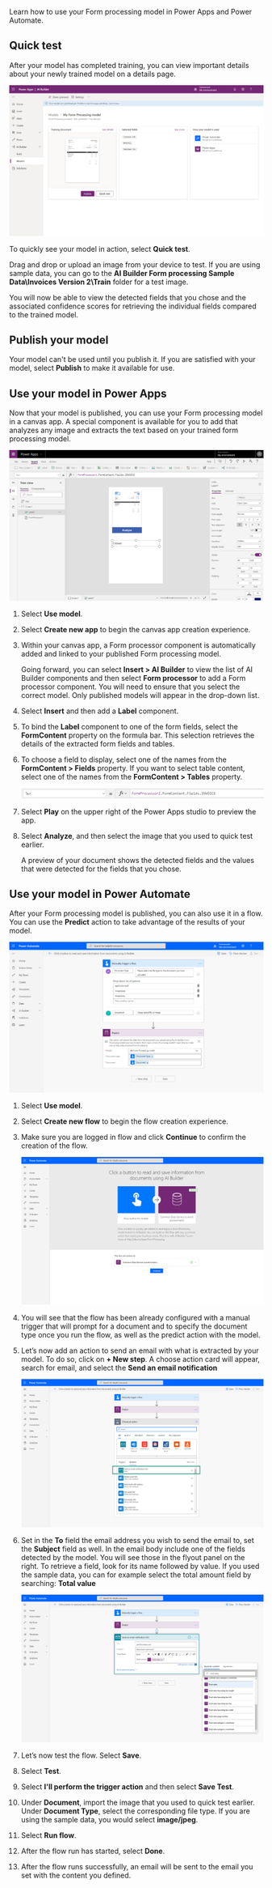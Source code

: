 Learn how to use your Form processing model in Power Apps and Power
Automate.

## Quick test

After your model has completed training, you can view important details
about your newly trained model on a details page.

![Trained model details page](../media/image4.png)

To quickly see your model in action, select **Quick test**.

Drag and drop or upload an image from your device to test. If you are
using sample data, you can go to the **AI Builder Form processing Sample Data\Invoices Version 2\Train** folder for a test image.

You will now be able to view the detected fields that you chose and the
associated confidence scores for retrieving the individual fields
compared to the trained model.

## Publish your model

Your model can't be used until you publish it. If you are satisfied with
your model, select **Publish** to make it available for use.

## Use your model in Power Apps

Now that your model is published, you can use your Form processing model
in a canvas app. A special component is available for you to add that
analyzes any image and extracts the text based on your trained form
processing model.

![Use your model in Power Apps](../media/image5.png)

1.  Select **Use model**.
2.  Select **Create new app** to begin the canvas app creation
    experience.
3.  Within your canvas app, a Form processor component is automatically
    added and linked to your published Form processing model.
    
    Going forward, you can select **Insert > AI Builder** to view the
    list of AI Builder components and then select **Form processor** to
    add a Form processor component. You will need to ensure that you
    select the correct model. Only published models will appear in the
    drop-down list.
4.  Select **Insert** and then add a **Label** component.
5.  To bind the **Label** component to one of the form fields, select
    the **FormContent** property on the formula bar. This selection
    retrieves the details of the extracted form fields and tables.
6.  To choose a field to display, select one of the names from the
    **FormContent > Fields** property. If you want to select table
    content, select one of the names from the **FormContent > Tables**
    property.

    ![Select Fields or Tables property](../media/image6.png)

7.  Select **Play** on the upper right of the Power Apps studio to
    preview the app.
8.  Select **Analyze**, and then select the image that you used to quick test earlier.

    A preview of your document shows the detected fields and the values
    that were detected for the fields that you chose.

## Use your model in Power Automate

After your Form processing model is published, you can also use it in a
flow. You can use the **Predict** action to take advantage of the
results of your model.

![Use your model in Power Automate](../media/image7.png)

1.  Select **Use model**.
2.  Select **Create new flow** to begin the flow creation experience.
3.  Make sure you are logged in flow and click **Continue** to confirm the creation of the flow. 

    ![screenshot](../media/image8.png)

4.  You will see that the flow has been already configured with a manual trigger that will prompt for a document and to specify the document type once you run the flow, as well as the predict action with the model.
5.  Let’s now add an action to send an email with what is extracted by your model. To do so, click on **+ New step**. A choose action card will appear, search for email, and select the **Send an email notification**  

    ![screenshot](../media/image9.png)

6.  Set in the **To** field the email address you wish to send the email to, set the **Subject** field as well. In the email body include one of the fields detected by the model. You will see those in the flyout panel on the right. To retrieve a field, look for its name followed by value. If you used the sample data, you can for example select the total amount field by searching: **Total value**  

    ![screenshot](../media/image10.png)

7.  Let’s now test the flow. Select **Save**.
8.  Select **Test**.
9.  Select **I'll perform the trigger action** and then select **Save Test**.
10.  Under **Document**, import the image that you used to quick test earlier. Under **Document Type**, select the corresponding file type. If you are using the sample data, you would select **image/jpeg**.
11.  Select **Run flow**.
12.  After the flow run has started, select **Done**.
13.  After the flow runs successfully, an email will be sent to the email you set with the content you defined.

